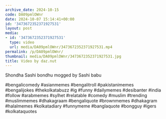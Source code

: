 ```yaml
---
archive_date: 2024-10-15
code: DA09pmlOWnr
date: 2024-10-07 15:14:41+00:00
id: '3473672352371927531'
layout: post
media:
- id: '3473672352371927531'
  type: video
  url: media/DA09pmlOWnr/3473672352371927531.mp4
permalink: /p/DA09pmlOWnr/
thumbnail: media/DA09pmlOWnr/3473672352371927531.jpg
title: Video by daz.nut
---
```


Shondha Sashi bondhu mogged by Sashi babu  
  
#bengalicomedy #asianmemes #bengalitroll #pakistanimemes #bengalijokes #thekolkatabuzz #ig #funny #dailymemes #desibanter #india #follow #arabmemes #sylhet #relatable #comedy #muslim #trending #muslimmemes #dhakagraam #bengaliquote #brownmemes #dhakagram #halalmemes #kolkatadiary #funnymeme #banglaquote #bongguy #igers #kolkataquotes